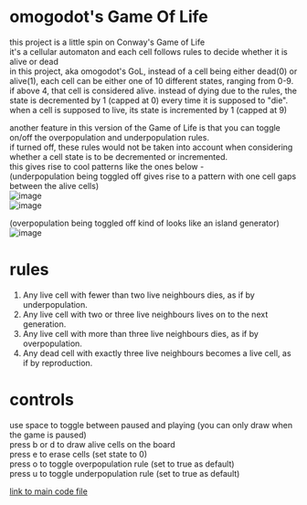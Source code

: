# omogodot's Game Of Life
this project is a little spin on Conway's Game of Life   
it's a cellular automaton and each cell follows rules to decide whether it is alive or dead   
in this project, aka omogodot's GoL, instead of a cell being either dead(0) or alive(1), each cell can be either one of 10 different states, ranging from 0-9.   
if above 4, that cell is considered alive. instead of dying due to the rules, the state is decremented by 1 (capped at 0) every time it is supposed to "die".   
when a cell is supposed to live, its state is incremented by 1 (capped at 9)  
  
another feature in this version of the Game of Life is that you can toggle on/off the overpopulation and underpopulation rules.  
if turned off, these rules would not be taken into account when considering whether a cell state is to be decremented or incremented.   
this gives rise to cool patterns like the ones below -  
(underpopulation being toggled off gives rise to a pattern with one cell gaps between the alive cells)  
![image](https://github.com/longestcow/GameOfLife/assets/83398131/76957346-8845-4538-9a91-25269340722d)  
![image](https://github.com/longestcow/GameOfLife/assets/83398131/84bf7844-d1ec-46ce-bf49-8ad20d8ea215)  
   
(overpopulation being toggled off kind of looks like an island generator)  
![image](https://github.com/longestcow/GameOfLife/assets/83398131/bebb20e4-8a63-4680-b3ef-1b74dd70efc3)  
  
# rules  
1. Any live cell with fewer than two live neighbours dies, as if by underpopulation.   
2. Any live cell with two or three live neighbours lives on to the next generation.  
3. Any live cell with more than three live neighbours dies, as if by overpopulation.  
4. Any dead cell with exactly three live neighbours becomes a live cell, as if by reproduction.  
  
# controls
use space to toggle between paused and playing (you can only draw when the game is paused)  
press b or d to draw alive cells on the board    
press e to erase cells (set state to 0)  
press o to toggle overpopulation rule (set to true as default)  
press u to toggle underpopulation rule (set to true as default)  

[link to main code file]()



